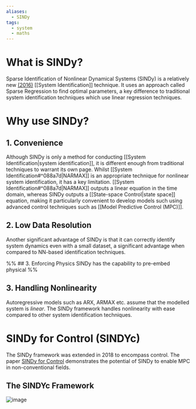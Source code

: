 ```yaml
---
aliases:
  - SINDy
tags:
  - system
  - maths
---
```


# What is SINDy?
Sparse Identification of Nonlinear Dynamical Systems (SINDy) is a relatively new [(2016)](https://arxiv.org/abs/1509.03580) [[System Identification]] technique. It uses an approach called Sparse Regression to find optimal parameters, a key difference to traditional system identification techniques which use linear regression techniques.

# Why use SINDy?

## 1. Convenience
Although SINDy is only a method for conducting [[System Identification|system identification]], it is different enough from traditional techniques to warrant its own page. Whilst [[System Identification#^088a7d|NARMAX]] is an appropriate technique for nonlinear system identification, it has a key limitation. [[System Identification#^088a7d|NARMAX]] outputs a linear equation in the time domain, whereas SINDy outputs a [[State-space Control|state space]] equation, making it particularly convenient to develop models such using advanced control techniques such as [[Model Predictive Control (MPC)]].

## 2. Low Data Resolution
Another significant advantage of SINDy is that it can correctly identify system dynamics even with a small dataset, a significant advantage when compared to NN-based identification techniques. 

%% ## 3. Enforcing Physics
SINDy has the capability to pre-embed physical  %%

## 3. Handling Nonlinearity
Autoregressive models such as ARX, ARMAX etc. assume that the modelled system is *linear*. The SINDy framework handles nonlinearity with ease compared to other system identification techniques. 

# SINDy for Control (SINDYc)

The SINDy framework was extended in 2018 to encompass control. The paper [SINDy for Control](https://royalsocietypublishing.org/doi/10.1098/rspa.2018.0335) demonstrates the potential of SINDy to enable MPC in non-conventional fields. 

## The SINDYc Framework

![image](https://royalsocietypublishing.org/cms/asset/7386f85e-7158-41f0-af80-26c90b3198a8/rspa20180335f02.jpg)

